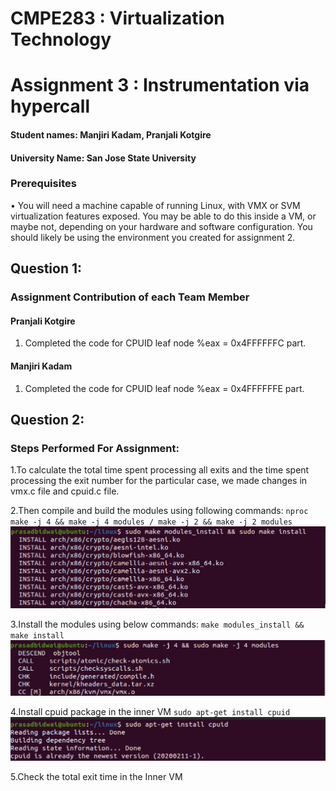 # CMPE283 : Virtualization Technology
# Assignment 3 : Instrumentation via hypercall


#### Student names: Manjiri Kadam, Pranjali Kotgire
#### University Name: San Jose State University

### Prerequisites
• You will need a machine capable of running Linux, with VMX or SVM virtualization features exposed.
You may be able to do this inside a VM, or maybe not, depending on your hardware and software
configuration. You should likely be using the environment you created for assignment 2.

## Question 1:
### Assignment Contribution of each Team Member
#### Pranjali Kotgire
1. Completed the code for CPUID leaf node %eax = 0x4FFFFFFC part.
#### Manjiri Kadam
1. Completed the code for CPUID leaf node %eax = 0x4FFFFFFE part.

## Question 2:
### Steps Performed For Assignment:
1.To calculate the total time spent processing all exits and the time spent processing the exit number for the particular case, we made changes in vmx.c file and cpuid.c file.

2.Then compile and build the modules using following commands:
`nproc make -j 4 && make -j 4 modules / make -j 2 && make -j 2 modules` 
![](https://github.com/Manjiri1101/283_VirtualizationTechnologies/blob/master/Assignment%203/makemodule.png)


3.Install the modules using below commands:
`make modules_install && make install `
![](https://github.com/Manjiri1101/283_VirtualizationTechnologies/blob/master/Assignment%203/buildmodu.png)

4.Install cpuid package in the inner VM
`sudo apt-get install cpuid`
![](https://github.com/Manjiri1101/283_VirtualizationTechnologies/blob/master/Assignment%203/cpuid.png)

5.Check the total exit time in the Inner VM



